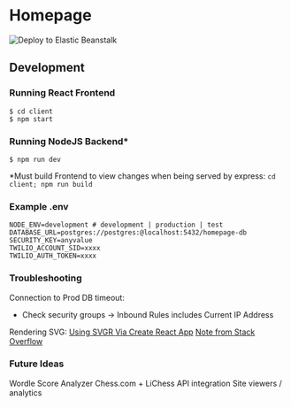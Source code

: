 # Homepage
![Deploy to Elastic Beanstalk](https://github.com/CJSantee/homepage/actions/workflows/eb-deploy.yaml/badge.svg)

## Development
### Running React Frontend
```
$ cd client
$ npm start
```

### Running NodeJS Backend*
```
$ npm run dev
```
\*Must build Frontend to view changes when being served by express: `cd client; npm run build`

### Example .env
```
NODE_ENV=development # development | production | test
DATABASE_URL=postgres://postgres:@localhost:5432/homepage-db
SECURITY_KEY=anyvalue
TWILIO_ACCOUNT_SID=xxxx
TWILIO_AUTH_TOKEN=xxxx
```

### Troubleshooting
Connection to Prod DB timeout:
- Check security groups -> Inbound Rules includes Current IP Address

Rendering SVG:
[Using SVGR Via Create React App](https://blog.logrocket.com/how-to-use-svgs-react/#using-svg-component)
[Note from Stack Overflow](https://stackoverflow.com/questions/59820954/syntaxerror-unknown-namespace-tags-are-not-supported-by-default)

### Future Ideas
Wordle Score Analyzer
Chess.com + LiChess API integration
Site viewers / analytics
